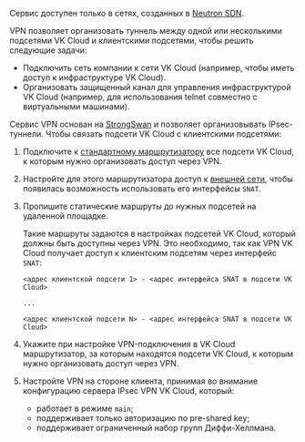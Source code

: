 <warn>

Сервис доступен только в сетях, созданных в [Neutron SDN](../architecture#ispolzuemye_sdn).

</warn>

VPN позволяет организовать туннель между одной или несколькими подсетями VK Cloud и клиентскими подсетями, чтобы решить следующие задачи:

- Подключить сеть компании к сети VK Cloud (например, чтобы иметь доступ к инфраструктуре VK Cloud).
- Организовать защищенный канал для управления инфраструктурой VK Cloud (например, для использования telnet совместно с виртуальными машинами).

Сервис VPN основан на [StrongSwan](https://www.strongswan.org) и позволяет организовывать IPsec-туннели. Чтобы связать подсети VK Cloud с клиентскими подсетями:

1. Подключите к [стандартному маршрутизатору](../router) все подсети VK Cloud, к которым нужно организовать доступ через VPN.

1. Настройте для этого маршрутизатора доступ к [внешней сети](../net-types#vneshnyaya_set), чтобы появилась возможность использовать его интерфейсы `SNAT`.

1. Пропишите статические маршруты до нужных подсетей на удаленной площадке.

   Такие маршруты задаются в настройках подсетей VK Cloud, который должны быть доступны через VPN. Это необходимо, так как VPN VK Cloud получает доступ к клиентским подсетям через интерфейс `SNAT`:

   ```text
   <адрес клиентской подсети 1> - <адрес интерфейса SNAT в подсети VK Cloud>

   ...
   
   <адрес клиентской подсети N> - <адрес интерфейса SNAT в подсети VK Cloud>
   ```

1. Укажите при настройке VPN-подключения в VK Cloud маршрутизатор, за которым находятся подсети VK Cloud, к которым нужно организовать доступ через VPN.

1. Настройте VPN на стороне клиента, принимая во внимание конфигурацию сервера IPsec VPN VK Cloud, который:

   - работает в режиме `main`;
   - поддерживает только авторизацию по pre-shared key;
   - поддерживает ограниченный набор групп Диффи-Хеллмана.
